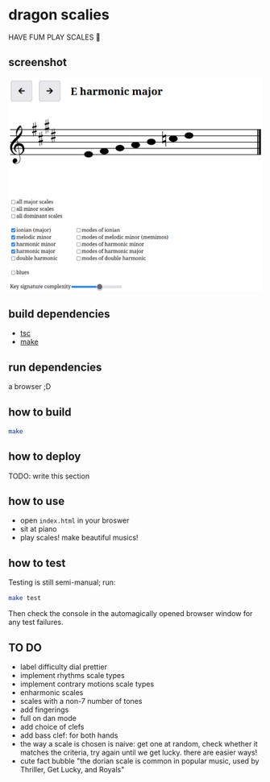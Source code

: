 # dragon scalies

HAVE FUM PLAY SCALES 🎵

## screenshot

![screenshot](scrot-f370bc9.png)

## build dependencies

- [tsc](https://www.typescriptlang.org/)
- [make](https://www.gnu.org/software/make/)

## run dependencies

a browser ;D

## how to build

```sh
make
```

## how to deploy

TODO: write this section

## how to use

- open `index.html` in your broswer
- sit at piano
- play scales! make beautiful musics!

## how to test

Testing is still semi-manual; run:

```sh
make test
```

Then check the console in the automagically opened browser window for any test failures.

## TO DO

- label difficulty dial prettier
- implement rhythms scale types
- implement contrary motions scale types
- enharmonic scales
- scales with a non-7 number of tones
- add fingerings
- full on dan mode
- add choice of clefs
- add bass clef: for both hands
- the way a scale is chosen is naive:
    get one at random, 
    check whether it matches the criteria,
    try again until we get lucky.
    there are easier ways!
- cute fact bubble
    "the dorian scale is common in popular music, used by Thriller, Get Lucky, and Royals"
